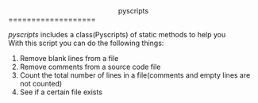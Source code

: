<center>pyscripts</center>
===================

 *pyscripts* includes a class(Pyscripts) of static methods to help you  
 With this script you can do the following things:
 

 1. Remove blank lines from a file
 2. Remove comments from a source code file
 3. Count the total number of lines in a file(comments and empty lines are not counted)
 4. See if a certain file exists

 